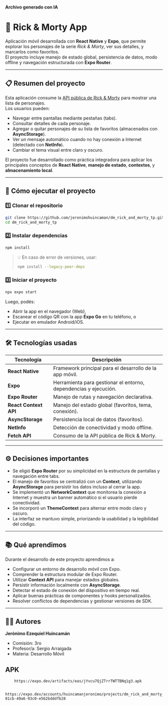 #### Archivo generado con IA
# 🧠 Rick & Morty App

Aplicación móvil desarrollada con **React Native** y **Expo**, que permite explorar los personajes de la serie *Rick & Morty*, ver sus detalles, y marcarlos como favoritos.  
El proyecto incluye manejo de estado global, persistencia de datos, modo offline y navegación estructurada con **Expo Router**.

---

## 📋 Resumen del proyecto

Esta aplicación consume la [API pública de Rick & Morty](https://rickandmortyapi.com/) para mostrar una lista de personajes.  
Los usuarios pueden:

- Navegar entre pantallas mediante pestañas (tabs).  
- Consultar detalles de cada personaje.  
- Agregar o quitar personajes de su lista de favoritos (almacenados con **AsyncStorage**).  
- Ver un mensaje automático cuando no hay conexión a Internet (detectado con **NetInfo**).  
- Cambiar el tema visual entre claro y oscuro.  

El proyecto fue desarrollado como práctica integradora para aplicar los principales conceptos de **React Native**, **manejo de estado**, **contextos**, y **almacenamiento local**.

---

## 🚀 Cómo ejecutar el proyecto

### 1️⃣ Clonar el repositorio

```bash
git clone https://github.com/jeronimohuincaman/dm_rick_and_morty_tp.git
cd dm_rick_and_morty_tp
```

### 2️⃣ Instalar dependencias

```bash
npm install
```

> 💡 En caso de error de versiones, usar:
> ```bash
> npm install --legacy-peer-deps
> ```

### 3️⃣ Iniciar el proyecto

```bash
npx expo start
```

Luego, podés:
- Abrir la app en el navegador (Web),
- Escanear el código QR con la app **Expo Go** en tu teléfono, o
- Ejecutar en emulador Android/iOS.

---

## 🛠️ Tecnologías usadas

| Tecnología | Descripción |
|-------------|-------------|
| **React Native** | Framework principal para el desarrollo de la app móvil. |
| **Expo** | Herramienta para gestionar el entorno, dependencias y ejecución. |
| **Expo Router** | Manejo de rutas y navegación declarativa. |
| **React Context API** | Manejo del estado global (favoritos, tema, conexión). |
| **AsyncStorage** | Persistencia local de datos (favoritos). |
| **NetInfo** | Detección de conectividad y modo offline. |
| **Fetch API** | Consumo de la API pública de Rick & Morty. |

---

## ⚙️ Decisiones importantes

- Se eligió **Expo Router** por su simplicidad en la estructura de pantallas y navegación entre tabs.  
- El manejo de favoritos se centralizó con un **Context**, utilizando **AsyncStorage** para persistir los datos incluso al cerrar la app.  
- Se implementó un **NetworkContext** que monitorea la conexión a Internet y muestra un banner automático si el usuario pierde conectividad.  
- Se incorporó un **ThemeContext** para alternar entre modo claro y oscuro.  
- La interfaz se mantuvo simple, priorizando la usabilidad y la legibilidad del código.

---

## 📚 Qué aprendimos

Durante el desarrollo de este proyecto aprendimos a:

- Configurar un entorno de desarrollo móvil con Expo.  
- Comprender la estructura modular de Expo Router.  
- Utilizar **Context API** para manejar estados globales.  
- Persistir información localmente con **AsyncStorage**.  
- Detectar el estado de conexión del dispositivo en tiempo real.  
- Aplicar buenas prácticas de componentes y hooks personalizados.  
- Resolver conflictos de dependencias y gestionar versiones de SDK.

---

## 👨‍💻 Autores

**Jerónimo Ezequiel Huincamán**  
- Comisión: 3ro  
- Profesor/a: Sergio Arraigada  
- Materia: Desarrollo Móvil


## APK
```url
    https://expo.dev/artifacts/eas/jYvcu7QjZTrrTWTTBNq1g3.apk
```

```url
    https://expo.dev/accounts/huincamanjeronimo/projects/dm_rick_and_morty_tp/builds/99a82413-01cb-49a6-93c0-e562bdddfb28
```
